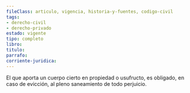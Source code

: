 ```yaml
---
fileClass: articulo, vigencia, historia-y-fuentes, codigo-civil
tags:
- derecho-civil
- derecho-privado
estado: vigente
tipo: completo
libro:
titulo:
parrafo:
corriente-juridica:
---
```

El que aporta un cuerpo cierto en propiedad o usufructo, es obligado, en caso de evicción, al pleno saneamiento de todo perjuicio.